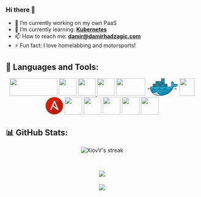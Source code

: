 ### Hi there 👋

- 🔭 I’m currently working on my own PaaS
- 🌱 I’m currently learning: <a href="https://vuejs.org" target="_blank">**Kubernetes**</a>
- 📫 How to reach me: <a href="mailto:damir@damirhadzagic.com" target="_blank">**damir@damirhadzagic.com**</a>
- ⚡ Fun fact: I love homelabbing and motorsports!


## 🚀 Languages and Tools:

<p align="center"> 
    <a href="https://go.dev/" target="_blank"> <img src="https://upload.wikimedia.org/wikipedia/commons/thumb/0/05/Go_Logo_Blue.svg/512px-Go_Logo_Blue.svg.png?20191207190041" height=46px width=125px></a>
    <a href="https://developer.mozilla.org/en-US/docs/Web/JavaScript" target="_blank"> <img src="https://upload.wikimedia.org/wikipedia/commons/thumb/9/99/Unofficial_JavaScript_logo_2.svg/512px-Unofficial_JavaScript_logo_2.svg.png?20141107110902" height=46px width=46px></a> 
    <a href="https://www.typescriptlang.org/" target="_blank"> <img src="https://upload.wikimedia.org/wikipedia/commons/thumb/4/4c/Typescript_logo_2020.svg/512px-Typescript_logo_2020.svg.png?20221110153201" height=46px width=46px> </a> 
    <a href="https://nestjs.com/" target="_blank"> <img src="https://nestjs.com/img/logo-small.svg" height=46px width=46px></a>    
    <a href="https://nodejs.org/en" target="_blank"> <img src="https://upload.wikimedia.org/wikipedia/commons/thumb/d/d9/Node.js_logo.svg/590px-Node.js_logo.svg.png?20170401104355" height=46px width=76px></a>
    <a href="https://www.docker.com/" target="_blank"> <img src="https://github.com/XiovV/XiovV/blob/main/docker_logo.png?raw=true" height=46px width=82px></a>
    <a href="https://en.wikipedia.org/wiki/Linux" target="_blank"> <img src="https://upload.wikimedia.org/wikipedia/commons/thumb/3/35/Tux.svg/506px-Tux.svg.png?20220320193426" height=46px width=39px></a>
    <a href="https://www.ansible.com/" target="_blank"> <img src="https://raw.githubusercontent.com/ansible/logos/10c510d36c4e527be006ca1fcb5d40ead8583323/vscode-ansible.svg" height=46px width=46px></a>
    <a href="https://www.proxmox.com/" target="_blank"> <img src="https://www.proxmox.com/images/proxmox/proxmox-logo-stacked-inverted-color.png" height=46px width=46px></a>
    <a href="https://www.nginx.com/" target="_blank"> <img src="https://www.svgrepo.com/show/354115/nginx.svg" height=46x width=46px></a>
    <a href="https://wiki.postgresql.org/" target="_blank"> <img src="https://wiki.postgresql.org/images/3/30/PostgreSQL_logo.3colors.120x120.png" height=46px width=46px></a>
    <a href="https://redis.io/" target="_blank"> <img src="https://www.svgrepo.com/show/303460/redis-logo.svg" height=46px width=46px></a>
    <a href="https://www.rabbitmq.com/" target="_blank"> <img src="https://www.svgrepo.com/show/303576/rabbitmq-logo.svg" height=46px width=46x></a>
</p>

## 📊 GitHub Stats:

<p align="center">
    <img title="Streak stats" alt="XiovV's streak" src="https://github-readme-streak-stats-woad.vercel.app?user=XiovV&theme=green-nur"/>
</p>

<br/>

<p align="center"><img src="https://github-readme-stats.vercel.app/api/top-langs/?username=XiovV&langs_count=8&count_private=true&layout=compact&&hide_border=false&bg_color=0a1e17&text_color=5affc8&title_color=5affc8" width = 500px />
    
<br/>
<br/>

<a href="https://github.com/Meghna-DAS/github-profile-views-counter">
<img src="https://komarev.com/ghpvc/?username=XiovV"></a>

</p>
